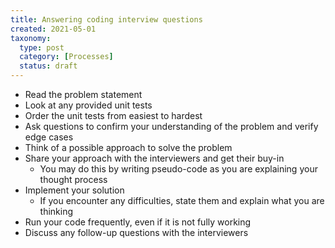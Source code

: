 ```yaml
---
title: Answering coding interview questions
created: 2021-05-01
taxonomy:
  type: post
  category: [Processes]
  status: draft
---
```


* Read the problem statement
* Look at any provided unit tests
* Order the unit tests from easiest to hardest
* Ask questions to confirm your understanding of the problem and verify edge cases
* Think of a possible approach to solve the problem
* Share your approach with the interviewers and get their buy-in
	* You may do this by writing pseudo-code as you are explaining your thought process
* Implement your solution
	* If you encounter any difficulties, state them and explain what you are thinking
* Run your code frequently, even if it is not fully working
* Discuss any follow-up questions with the interviewers
